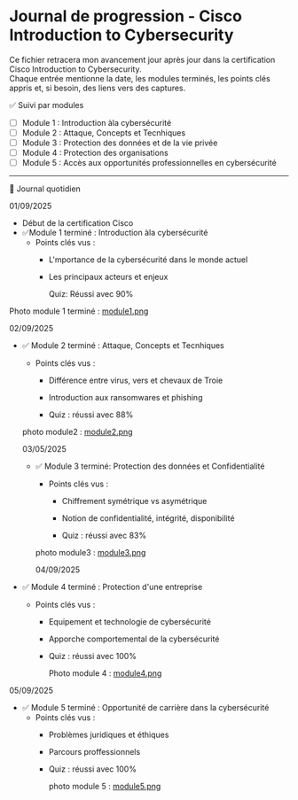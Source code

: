 # Journal de progression - Cisco Introduction to Cybersecurity

Ce fichier retracera mon avancement jour après jour dans la certification Cisco Introduction to Cybersecurity.  
Chaque entrée mentionne la date, les modules terminés, les points clés appris et, si besoin, des liens vers des captures.



✅ Suivi par modules

- [ ] Module 1 : Introduction àla cybersécurité
- [ ] Module 2 : Attaque, Concepts et Tecnhiques
- [ ] Module 3 : Protection des données et de la vie privée
- [ ] Module 4 : Protection des organisations
- [ ] Module 5 : Accès aux opportunités professionnelles en cybersécurité

---

📅 Journal quotidien

01/09/2025
- Début de la certification Cisco
- ✅Module 1 terminé : Introduction àla cybersécurité
  - Points clés vus :
    - L'mportance de la cybersécurité dans le monde actuel
    - Les principaux acteurs et enjeux
   
      Quiz: Réussi avec 90%

Photo module 1 terminé : [module1.png](https://github.com/Dureltanga/cisco-cybersecurity-intro/commit/ff5fee20ef36da69c9cba96396275546552d8038)

  02/09/2025
- ✅ Module 2 terminé : Attaque, Concepts et Tecnhiques
  - Points clés vus :
      - Différence entre virus, vers et chevaux de Troie
      - Introduction aux ransomwares et phishing
        
      - Quiz : réussi avec 88%

   photo module2 : [module2.png](https://github.com/Dureltanga/cisco-cybersecurity-intro/commit/dc90df4d419e1d1ec830f1c32b14b6f40b9b73a1)

  03/05/2025
  - ✅ Module 3 terminé: Protection des données et Confidentialité
    - Points clés vus :
      - Chiffrement symétrique vs asymétrique
      - Notion de confidentialité, intégrité, disponibilité
        
      - Quiz : réussi avec 83%
   
     photo module3 : [module3.png](https://github.com/Dureltanga/cisco-cybersecurity-intro/commit/417a9ee5335ef2f8f01f44423694474cedd1d6e2)

    04/09/2025
- ✅ Module 4 terminé : Protection d'une entreprise
  - Points clés vus :
      - Equipement et technologie de cybersécurité
      - Apporche comportemental de la cybersécurité
         
      - Quiz : réussi avec 100%
   
        Photo module 4 : [module4.png](https://github.com/Dureltanga/cisco-cybersecurity-intro/commit/0e6df2eb54dd1ed6ebd68c4aad37a824a0ed9d3f#diff-8318b2bda3a7257cb9265f87d297c35c86d7618244d7f391e9acd7cf7b84601d)

05/09/2025
- ✅ Module 5 terminé : Opportunité de carrière dans la cybersécurité
  - Points clés vus :
      - Problèmes juridiques et éthiques
      - Parcours proffessionnels 
         
      - Quiz : réussi avec 100%
   
        photo module 5 : [module5.png](https://github.com/Dureltanga/cisco-cybersecurity-intro/commit/71cada1b3c84cd8eb434fc07f73d08aa32e5aa6e#diff-ff26aa889584046803fe68af2644f0725784dde630d67f7cefe2bbf15a994bc2)
